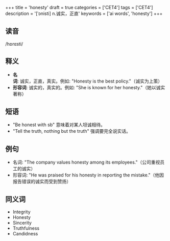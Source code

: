 +++
title = 'honesty'
draft = true
categories = ['CET4']
tags = ['CET4']
description = '[ˈɔnisti] n.诚实，正直'
keywords = ['ai words', 'honesty']
+++

## 读音
/hɒnɪsti/

## 释义
- **名词**: 诚实，正直，真实。例如: "Honesty is the best policy."（诚实为上策）
- **形容词**: 诚实的，真实的。例如: "She is known for her honesty."（她以诚实著称）

## 短语
- "Be honest with sb" 意味着对某人坦诚相待。
- "Tell the truth, nothing but the truth" 强调要完全说实话。

## 例句
- 名词: "The company values honesty among its employees."（公司重视员工的诚实）
- 形容词: "He was praised for his honesty in reporting the mistake."（他因报告错误的诚实而受到赞扬）

## 同义词
- Integrity
- Honesty
- Sincerity
- Truthfulness
- Candidness
